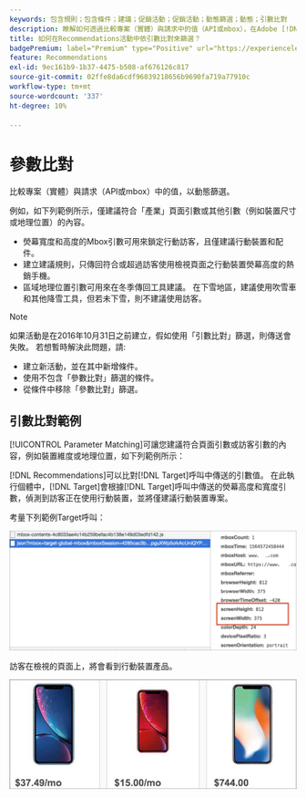 ```yaml
---
keywords: 包含規則；包含條件；建議；促銷活動；促銷活動；動態篩選；動態；引數比對
description: 瞭解如何透過比較專案（實體）與請求中的值（API或mbox），在Adobe [!DNL Target] Recommendations中動態篩選。
title: 如何在Recommendations活動中依引數比對來篩選？
badgePremium: label="Premium" type="Positive" url="https://experienceleague.adobe.com/docs/target/using/introduction/intro.html?lang=en#premium newtab=true" tooltip="檢視Target Premium包含的內容。"
feature: Recommendations
exl-id: 9ec161b9-1b37-4475-b508-af676126c817
source-git-commit: 02ffe8da6cdf96039218656b9690fa719a77910c
workflow-type: tm+mt
source-wordcount: '337'
ht-degree: 10%

---
```


# 參數比對

比較專案（實體）與請求（API或mbox）中的值，以動態篩選。

例如，如下列範例所示，僅建議符合「產業」頁面引數或其他引數（例如裝置尺寸或地理位置）的內容。

* 熒幕寬度和高度的Mbox引數可用來鎖定行動訪客，且僅建議行動裝置和配件。
* 建立建議規則，只傳回符合或超過訪客使用檢視頁面之行動裝置熒幕高度的熱銷手機。
* 區域地理位置引數可用來在冬季傳回工具建議。 在下雪地區，建議使用吹雪車和其他降雪工具，但若未下雪，則不建議使用訪客。

>[!NOTE]
>
>如果活動是在2016年10月31日之前建立，假如使用「引數比對」篩選，則傳送會失敗。 若想暫時解決此問題，請:
>
>* 建立新活動，並在其中新增條件。
>* 使用不包含「參數比對」篩選的條件。
>* 從條件中移除「參數比對」篩選。

## 引數比對範例

[!UICONTROL Parameter Matching]可讓您建議符合頁面引數或訪客引數的內容，例如裝置維度或地理位置，如下列範例所示：

[!DNL Recommendations]可以比對[!DNL Target]呼叫中傳送的引數值。 在此執行個體中，[!DNL Target]會根據[!DNL Target]呼叫中傳送的熒幕高度和寬度引數，偵測到訪客正在使用行動裝置，並將僅建議行動裝置專案。

考量下列範例Target呼叫：

![目標呼叫](/help/main/c-recommendations/c-algorithms/assets/example-target-call-2.png)

訪客在檢視的頁面上，將會看到行動裝置產品。

![行動裝置產品](/help/main/c-recommendations/c-algorithms/assets/phones.png)

